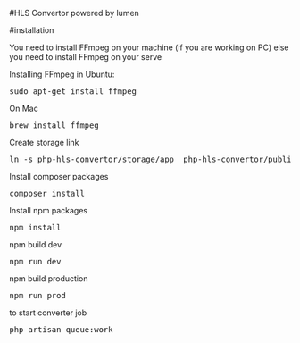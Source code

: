 #HLS Convertor
powered by lumen

#installation

You need to install FFmpeg on your machine (if you are working on PC) else you need to install FFmpeg on your serve

Installing FFmpeg in Ubuntu:
<pre>sudo apt-get install ffmpeg</pre>

On Mac
<pre>brew install ffmpeg</pre>

Create storage link
<pre>ln -s php-hls-convertor/storage/app  php-hls-convertor/public/storage</pre>

Install composer packages
<pre>composer install</pre>

Install npm packages 
<pre>npm install</pre>

npm build dev
<pre>npm run dev</pre>

npm build production
<pre>npm run prod</pre>

to start converter job
<pre>php artisan queue:work</pre>
